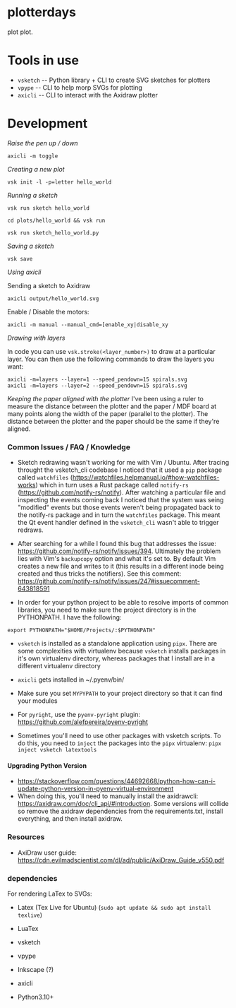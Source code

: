 # plotterdays
plot plot.

# Tools in use
- `vsketch` -- Python library + CLI to create SVG sketches for plotters
- `vpype` -- CLI to help morp SVGs for plotting
- `axicli` -- CLI to interact with the Axidraw plotter

# Development

*Raise the pen up / down*

```
axicli -m toggle
```

*Creating a new plot*

```
vsk init -l -p=letter hello_world
```

*Running a sketch*

```
vsk run sketch hello_world

cd plots/hello_world && vsk run

vsk run sketch_hello_world.py
```

*Saving a sketch*

```
vsk save
```

*Using axicli*

Sending a sketch to Axidraw
```
axicli output/hello_world.svg
```

Enable / Disable the motors:
```
axicli -m manual --manual_cmd=[enable_xy|disable_xy
```

*Drawing with layers*

In code you can use `vsk.stroke(<layer_number>)` to draw at a particular layer. You can then use
the following commands to draw the layers you want:

```
axicli -m=layers --layer=1 --speed_pendown=15 spirals.svg
axicli -m=layers --layer=2 --speed_pendown=15 spirals.svg
```

*Keeping the paper aligned with the plotter*
I've been using a ruler to measure the distance between the plotter and the paper / MDF board at many points along the width of the paper (parallel to the plotter). The distance between the plotter and the paper should be the same if they're aligned.


### Common Issues / FAQ / Knowledge

- Sketch redrawing wasn't working for me with Vim / Ubuntu. After tracing throught the vsketch_cli codebase I noticed that it used a `pip` package called `watchfiles` (https://watchfiles.helpmanual.io/#how-watchfiles-works) which in turn uses a Rust package called `notify-rs` (https://github.com/notify-rs/notify). After watching a particular file and inspecting the events coming back I noticed that the system was seing "modified" events but those events weren't being propagated back to the
notify-rs package and in turn the `watchfiles` package. This meant the Qt event handler defined in the `vsketch_cli` wasn't able to trigger redraws.

- After searching for a while I found this bug that addresses the issue: https://github.com/notify-rs/notify/issues/394. Ultimately the problem lies with Vim's `backupcopy` option and what it's set to. By default Vim creates a new file and writes to it (this results in a different inode being created and thus tricks the notifiers). See this comment: https://github.com/notify-rs/notify/issues/247#issuecomment-643818591 

- In order for your python project to be able to resolve imports of common libraries, you need to make sure the project directory is in the PYTHONPATH. I have the following:
```
export PYTHONPATH="$HOME/Projects/:$PYTHONPATH"
```

- `vsketch` is installed as a standalone application using `pipx`. There are some complexities with virtualenv because `vsketch` installs packages in it's own virtualenv directory, whereas packages that I install are in a different virtualenv directory

- `axicli` gets installed in ~/.pyenv/bin/

- Make sure you set `MYPYPATH` to your project directory so that it can find your modules

- For `pyright`, use the `pyenv-pyright` plugin: https://github.com/alefpereira/pyenv-pyright

- Sometimes you'll need to use other packages with vsketch scripts. To do this, you need to `inject` the packages into the `pipx` virtualenv: `pipx inject vsketch latextools`

#### Upgrading Python Version
- https://stackoverflow.com/questions/44692668/python-how-can-i-update-python-version-in-pyenv-virtual-environment
- When doing this, you'll need to manually install the axidrawcli: https://axidraw.com/doc/cli_api/#introduction. Some versions will collide so remove the axidraw dependencies from the requirements.txt, install everything, and then install axidraw.


### Resources

- AxiDraw user guide: https://cdn.evilmadscientist.com/dl/ad/public/AxiDraw_Guide_v550.pdf


### dependencies

For rendering LaTex to SVGs:
- Latex (Tex Live for Ubuntu) (`sudo apt update && sudo apt install texlive`)
- LuaTex

- vsketch
- vpype
- Inkscape (?)
- axicli

- Python3.10+
